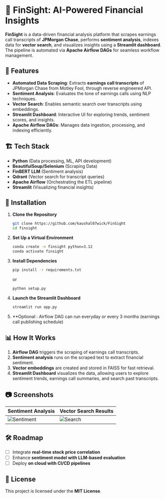 # 🚀 FinSight: AI-Powered Financial Insights  

**FinSight** is a data-driven financial analysis platform that scrapes earnings call transcripts of **JPMorgan Chase**, performs **sentiment analysis**, indexes data for **vector search**, and visualizes insights using a **Streamlit dashboard**. The pipeline is automated via **Apache Airflow DAGs** for seamless workflow management.  

## 📌 Features  

- **Automated Data Scraping**: Extracts **earnings call transcripts** of JPMorgan Chase from Motley Fool, through reverse engineered API.  
- **Sentiment Analysis**: Evaluates the tone of earnings calls using NLP techniques.  
- **Vector Search**: Enables semantic search over transcripts using embeddings.  
- **Streamlit Dashboard**: Interactive UI for exploring trends, sentiment scores, and insights.  
- **Apache Airflow DAGs**: Manages data ingestion, processing, and indexing efficiently.  

## 🏗️ Tech Stack  

- **Python** (Data processing, ML, API development)  
- **BeautifulSoup/Selenium** (Scraping Data)   
- **FinBERT LLM** (Sentiment analysis)  
- **Qdrant** (Vector search for transcript queries)    
- **Apache Airflow** (Orchestrating the ETL pipeline)  
- **Streamlit** (Visualizing financial insights)  

## 🔧 Installation  

1. **Clone the Repository**  
   ```sh
   git clone https://github.com/kaushal07wick/FinSight  
   cd finsight
   ```  
   
2. **Set Up a Virtual Environment**  
   ```sh
   conda create -n finsight python=3.12  
   conda activate finsight  
   ```  

3. **Install Dependencies**  
   ```sh
   pip install -r requirements.txt  
   ```  
   or 
   ```sh
   python setup.py
   ```

4. **Launch the Streamlit Dashboard**  
   ```sh
   streamlit run app.py  
   ```  

5. **Optional : Airflow DAG can run everyday or every 3 months (earnings call publishing schedule)

## 📊 How It Works  

1. **Airflow DAG** triggers the scraping of earnings call transcripts.  
2. **Sentiment analysis** runs on the scraped text to extract financial sentiment.  
3. **Vector embeddings** are created and stored in FAISS for fast retrieval.  
4. **Streamlit Dashboard** visualizes the data, allowing users to explore sentiment trends, earnings call summaries, and search past transcripts.  

## 📷 Screenshots  

| **Sentiment Analysis** | **Vector Search Results** |  
|------------------------|--------------------------|  
| ![Sentiment](screenshots/sentiment.png) | ![Search](screenshots/search.png) |  

## 🛠️ Roadmap  

- [ ] Integrate **real-time stock price correlation**  
- [ ] Enhance **sentiment model with LLM-based evaluation**  
- [ ] Deploy **on cloud with CI/CD pipelines**  

## 📝 License  

This project is licensed under the **MIT License**.  
